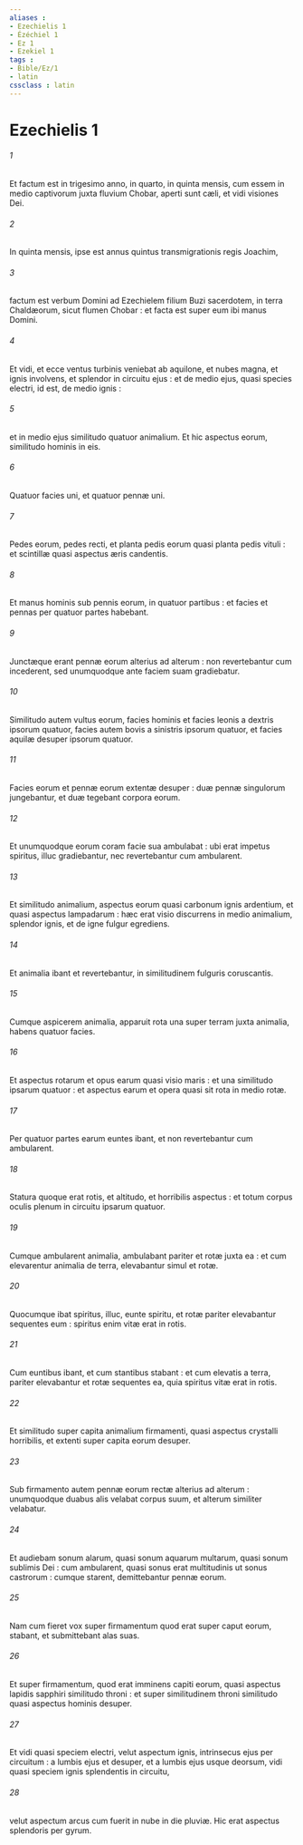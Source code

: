 ```yaml
---
aliases : 
- Ezechielis 1
- Ézéchiel 1
- Ez 1
- Ezekiel 1
tags : 
- Bible/Ez/1
- latin
cssclass : latin
---
```


# Ezechielis 1

###### 1
Et factum est in trigesimo anno, in quarto, in quinta mensis, cum essem in medio captivorum juxta fluvium Chobar, aperti sunt cæli, et vidi visiones Dei.
###### 2
In quinta mensis, ipse est annus quintus transmigrationis regis Joachim,
###### 3
factum est verbum Domini ad Ezechielem filium Buzi sacerdotem, in terra Chaldæorum, sicut flumen Chobar : et facta est super eum ibi manus Domini.
###### 4
Et vidi, et ecce ventus turbinis veniebat ab aquilone, et nubes magna, et ignis involvens, et splendor in circuitu ejus : et de medio ejus, quasi species electri, id est, de medio ignis :
###### 5
et in medio ejus similitudo quatuor animalium. Et hic aspectus eorum, similitudo hominis in eis.
###### 6
Quatuor facies uni, et quatuor pennæ uni.
###### 7
Pedes eorum, pedes recti, et planta pedis eorum quasi planta pedis vituli : et scintillæ quasi aspectus æris candentis.
###### 8
Et manus hominis sub pennis eorum, in quatuor partibus : et facies et pennas per quatuor partes habebant.
###### 9
Junctæque erant pennæ eorum alterius ad alterum : non revertebantur cum incederent, sed unumquodque ante faciem suam gradiebatur.
###### 10
Similitudo autem vultus eorum, facies hominis et facies leonis a dextris ipsorum quatuor, facies autem bovis a sinistris ipsorum quatuor, et facies aquilæ desuper ipsorum quatuor.
###### 11
Facies eorum et pennæ eorum extentæ desuper : duæ pennæ singulorum jungebantur, et duæ tegebant corpora eorum.
###### 12
Et unumquodque eorum coram facie sua ambulabat : ubi erat impetus spiritus, illuc gradiebantur, nec revertebantur cum ambularent.
###### 13
Et similitudo animalium, aspectus eorum quasi carbonum ignis ardentium, et quasi aspectus lampadarum : hæc erat visio discurrens in medio animalium, splendor ignis, et de igne fulgur egrediens.
###### 14
Et animalia ibant et revertebantur, in similitudinem fulguris coruscantis.
###### 15
Cumque aspicerem animalia, apparuit rota una super terram juxta animalia, habens quatuor facies.
###### 16
Et aspectus rotarum et opus earum quasi visio maris : et una similitudo ipsarum quatuor : et aspectus earum et opera quasi sit rota in medio rotæ.
###### 17
Per quatuor partes earum euntes ibant, et non revertebantur cum ambularent.
###### 18
Statura quoque erat rotis, et altitudo, et horribilis aspectus : et totum corpus oculis plenum in circuitu ipsarum quatuor.
###### 19
Cumque ambularent animalia, ambulabant pariter et rotæ juxta ea : et cum elevarentur animalia de terra, elevabantur simul et rotæ.
###### 20
Quocumque ibat spiritus, illuc, eunte spiritu, et rotæ pariter elevabantur sequentes eum : spiritus enim vitæ erat in rotis.
###### 21
Cum euntibus ibant, et cum stantibus stabant : et cum elevatis a terra, pariter elevabantur et rotæ sequentes ea, quia spiritus vitæ erat in rotis.
###### 22
Et similitudo super capita animalium firmamenti, quasi aspectus crystalli horribilis, et extenti super capita eorum desuper.
###### 23
Sub firmamento autem pennæ eorum rectæ alterius ad alterum : unumquodque duabus alis velabat corpus suum, et alterum similiter velabatur.
###### 24
Et audiebam sonum alarum, quasi sonum aquarum multarum, quasi sonum sublimis Dei : cum ambularent, quasi sonus erat multitudinis ut sonus castrorum : cumque starent, demittebantur pennæ eorum.
###### 25
Nam cum fieret vox super firmamentum quod erat super caput eorum, stabant, et submittebant alas suas.
###### 26
Et super firmamentum, quod erat imminens capiti eorum, quasi aspectus lapidis sapphiri similitudo throni : et super similitudinem throni similitudo quasi aspectus hominis desuper.
###### 27
Et vidi quasi speciem electri, velut aspectum ignis, intrinsecus ejus per circuitum : a lumbis ejus et desuper, et a lumbis ejus usque deorsum, vidi quasi speciem ignis splendentis in circuitu,
###### 28
velut aspectum arcus cum fuerit in nube in die pluviæ. Hic erat aspectus splendoris per gyrum.
